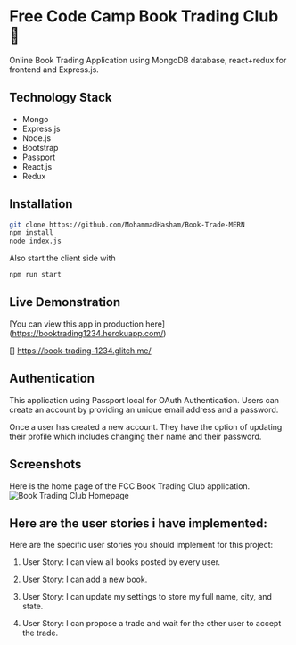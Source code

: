 # Free Code Camp Book Trading Club :book:
Online Book Trading Application using MongoDB database, react+redux for frontend and Express.js.

## Technology Stack
- Mongo
- Express.js
- Node.js
- Bootstrap
- Passport
- React.js
- Redux


## Installation
```bash
git clone https://github.com/MohammadHasham/Book-Trade-MERN
npm install
node index.js
```
Also start the client side with
```bash
npm run start
```



## Live Demonstration
[You can view this app in production here] (https://booktrading1234.herokuapp.com/)

[] https://book-trading-1234.glitch.me/


## Authentication
This application using Passport local for OAuth Authentication. Users can create an account by providing an unique email address and a password.

Once a user has created a new account. They have the option of updating their profile which includes changing their name and their password.


## Screenshots
Here is the home page of the FCC Book Trading Club application.
![Book Trading Club Homepage](https://image.ibb.co/kuOGsn/Capture199.png)

## Here are the user stories i have implemented:

Here are the specific user stories you should implement for this project:

1. User Story: I can view all books posted by every user.

2. User Story: I can add a new book.

3. User Story: I can update my settings to store my full name, city, and state.

4. User Story: I can propose a trade and wait for the other user to accept the trade.
